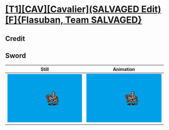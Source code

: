 # [\[T1\]\[CAV\]\[Cavalier\]\(SALVAGED Edit\)\[F\]{Flasuban, Team SALVAGED}](../)

## Credit


	
## Sword

| Still | Animation |
| :---: | :-------: |
| ![Sword still](./Sword_000.png) | ![Sword animation](./Sword.gif) |
